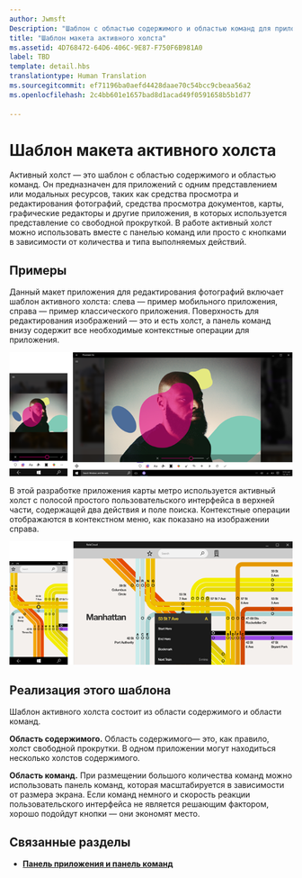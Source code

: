 ```yaml
---
author: Jwmsft
Description: "Шаблон с областью содержимого и областью команд для приложений с одним представлением или модальных возможностей, таких как средства просмотра и редактирования фотографий, средства просмотра документов, карты, графические редакторы и другие приложения, в которых используется представление со свободной прокруткой."
title: "Шаблон макета активного холста"
ms.assetid: 4D768472-64D6-406C-9E87-F750F6B981A0
label: TBD
template: detail.hbs
translationtype: Human Translation
ms.sourcegitcommit: ef71196ba0aefd4428daae70c54bcc9cbeaa56a2
ms.openlocfilehash: 2c4bb601e1657bad8d1acad49f0591658b5b1d77

---
```

# Шаблон макета активного холста

Активный холст — это шаблон с областью содержимого и областью команд. Он предназначен для приложений с одним представлением или модальных ресурсов, таких как средства просмотра и редактирования фотографий, средства просмотра документов, карты, графические редакторы и другие приложения, в которых используется представление со свободной прокруткой. В работе активный холст можно использовать вместе с панелью команд или просто с кнопками в зависимости от количества и типа выполняемых действий.

## Примеры

Данный макет приложения для редактирования фотографий включает шаблон активного холста: слева — пример мобильного приложения, справа — пример классического приложения. Поверхность для редактирования изображений — это и есть холст, а панель команд внизу содержит все необходимые контекстные операции для приложения.

![Пример того, как фоторедактор использует шаблон активного холста](images/uap-photo-pc-phone-700.png)

В этой разработке приложения карты метро используется активный холст с полосой простого пользовательского интерфейса в верхней части, содержащей два действия и поле поиска. Контекстные операции отображаются в контекстном меню, как показано на изображении справа.

![Пример того, как приложение карт использует шаблон активного холста](images/uap-subway-pc-phone-700.png)


## Реализация этого шаблона

Шаблон активного холста состоит из области содержимого и области команд.

**Область содержимого.**  Область содержимого— это, как правило, холст свободной прокрутки. В одном приложении могут находиться несколько холстов содержимого.

**Область команд.**  При размещении большого количества команд можно использовать панель команд, которая масштабируется в зависимости от размера экрана. Если команд немного и скорость реакции пользовательского интерфейса не является решающим фактором, хорошо подойдут кнопки — они экономят место.



## Связанные разделы

-   [**Панель приложения и панель команд**](../controls-and-patterns/app-bars.md)



<!--HONumber=Aug16_HO3-->


